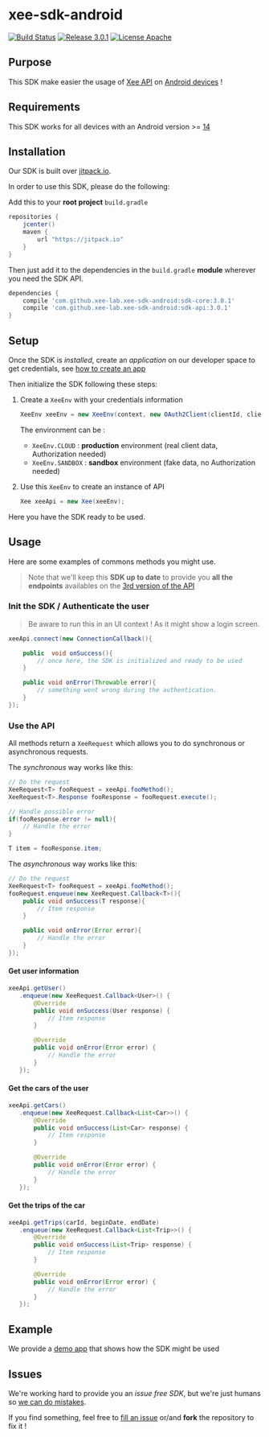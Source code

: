 # xee-sdk-android

[![Build Status](https://api.travis-ci.org/xee-lab/xee-sdk-android.svg?branch=master)](https://travis-ci.org/xee-lab/xee-sdk-android)
[![Release 3.0.1](https://img.shields.io/badge/Version-3.0.1-green.svg)](https://github.com/xee-lab/xee-sdk-android/releases/tag/3.0.1)
[![License Apache](https://img.shields.io/badge/License-Apache%202-blue.svg)](./LICENSE)

## Purpose

This SDK make easier the usage of [Xee API](https://dev.xee.com/) on [Android devices](https://developer.android.com) !

## Requirements

This SDK works for all devices with an Android version >= [14](https://developer.android.com/reference/android/os/Build.VERSION_CODES.html#ICE_CREAM_SANDWICH)

## Installation

Our SDK is built over [jitpack.io](https://jitpack.io).

In order to use this SDK, please do the following:

Add this to your **root project** `build.gradle`

```groovy
repositories {
    jcenter()
    maven {
    	url "https://jitpack.io"
    }
}
```

Then just add it to the dependencies in the `build.gradle`  **module** wherever you need the SDK API.

```groovy
dependencies {
    compile 'com.github.xee-lab.xee-sdk-android:sdk-core:3.0.1'
    compile 'com.github.xee-lab.xee-sdk-android:sdk-api:3.0.1'
}
```

## Setup

Once the SDK is *installed*, create an *application* on our developer space to get credentials, see [how to create an app](https://github.com/xee-lab/xee-api-docs/tree/master/setup)

Then initialize the SDK following these steps:

1. Create a `XeeEnv` with your credentials information

	```java
	XeeEnv xeeEnv = new XeeEnv(context, new OAuth2Client(clientId, clientSecret, redirectUri), 60, 60, environment);
	```
	
	The environment can be : 
	
	- `XeeEnv.CLOUD` : **production** environment (real client data, Authorization needed)
	- `XeeEnv.SANDBOX` : **sandbox** environment (fake data, no Authorization needed)

2. Use this `XeeEnv` to create an instance of API

	```java
	Xee xeeApi = new Xee(xeeEnv);
	```

Here you have the SDK ready to be used.

## Usage

Here are some examples of commons methods you might use.

> Note that we'll keep this **SDK up to date** to provide you **all the endpoints** availables on the [3rd version of the API](https://github.com/xee-lab/xee-api-docs/tree/master/api/api/v3)

### Init the SDK / Authenticate the user

> Be aware to run this in an UI context ! As it might show a login screen.

```java
xeeApi.connect(new ConnectionCallback(){

    public  void onSuccess(){
        // once here, the SDK is initialized and ready to be used
    }

    public void onError(Throwable error){
        // something went wrong during the authentication.
    }
});
```

### Use the API

All methods return a `XeeRequest` which allows you to do synchronous or asynchronous requests.

The *synchronous* way works like this:

```java
// Do the request
XeeRequest<T> fooRequest = xeeApi.fooMethod();
XeeRequest<T>.Response fooResponse = fooRequest.execute();

// Handle possible error
if(fooResponse.error != null){
    // Handle the error
}

T item = fooResponse.item;
```

The *asynchronous* way works like this:

```java
// Do the request
XeeRequest<T> fooRequest = xeeApi.fooMethod();
fooRequest.enqueue(new XeeRequest.Callback<T>(){
    public void onSuccess(T response){
        // Item response
    }

    public void onError(Error error){
        // Handle the error
    }
});

```

#### Get user information

```java
xeeApi.getUser()
   .enqueue(new XeeRequest.Callback<User>() {
       @Override
       public void onSuccess(User response) {
           // Item response
       }

       @Override
       public void onError(Error error) {
           // Handle the error
       }
   });
```

#### Get the cars of the user

```java
xeeApi.getCars()
   .enqueue(new XeeRequest.Callback<List<Car>>() {
       @Override
       public void onSuccess(List<Car> response) {
           // Item response
       }

       @Override
       public void onError(Error error) {
           // Handle the error
       }
   });
```

#### Get the trips of the car

```java
xeeApi.getTrips(carId, beginDate, endDate)
   .enqueue(new XeeRequest.Callback<List<Trip>>() {
       @Override
       public void onSuccess(List<Trip> response) {
           // Item response
       }

       @Override
       public void onError(Error error) {
           // Handle the error
       }
   });
```

## Example

We provide a [demo app](app) that shows how the SDK might be used

## Issues

We're working hard to provide you an *issue free SDK*, but we're just humans so [we can do mistakes](http://i.giphy.com/RFDXes97gboYg.gif).

If you find something, feel free to [fill an issue](https://github.com/xee-lab/xee-sdk-android/issues) or/and **fork** the repository to fix it !
